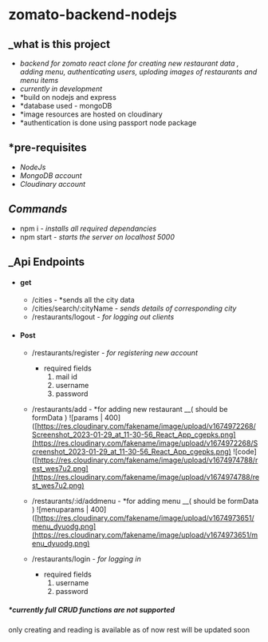 # zomato-backend-nodejs

## _what is this project

- *backend for zomato react clone for creating new restaurant data , adding menu, authenticating users, uploding images of restaurants and menu items*
- *currently in development*
- *build on nodejs and express
- *database used - mongoDB
- *image resources are hosted on cloudinary
- *authentication is done using passport node package 

## *pre-requisites

- *NodeJs*
- *MongoDB account*
- *Cloudinary account*

## *Commands*

- npm i - *installs all required dependancies*
- npm start - *starts the server on localhost 5000*

## _Api Endpoints

- #### get
	- /cities - *sends all the city data
	- /cities/search/:cityName - *sends details of corresponding city*
	- /restaurants/logout - *for logging out clients*

- #### Post
	- /restaurants/register - *for registering new account*
		- required fields
			 1. mail id
			 2. username
			 3. password
			
	- /restaurants/add - *for adding new restaurant __( should be formData ) 
			![params | 400] ([https://res.cloudinary.com/fakename/image/upload/v1674972268/Screenshot_2023-01-29_at_11-30-56_React_App_cgepks.png](https://res.cloudinary.com/fakename/image/upload/v1674972268/Screenshot_2023-01-29_at_11-30-56_React_App_cgepks.png)
			![code] ([https://res.cloudinary.com/fakename/image/upload/v1674974788/rest_wes7u2.png](https://res.cloudinary.com/fakename/image/upload/v1674974788/rest_wes7u2.png)
	 - /restaurants/:id/addmenu - *for adding menu __( should be formData )
		 ![menuparams | 400] ([https://res.cloudinary.com/fakename/image/upload/v1674973651/menu_dyuodg.png](https://res.cloudinary.com/fakename/image/upload/v1674973651/menu_dyuodg.png)
	- /restaurants/login - *for logging in*
		- required fields
			1. username
			2. password

##### *currently full CRUD functions are not supported
only creating and reading is available as of now
rest will be updated soon
